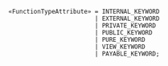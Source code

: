 <!-- This file is generated automatically by infrastructure scripts. Please don't edit by hand. -->

```{ .ebnf .slang-ebnf #FunctionTypeAttribute }
«FunctionTypeAttribute» = INTERNAL_KEYWORD
                        | EXTERNAL_KEYWORD
                        | PRIVATE_KEYWORD
                        | PUBLIC_KEYWORD
                        | PURE_KEYWORD
                        | VIEW_KEYWORD
                        | PAYABLE_KEYWORD;
```
